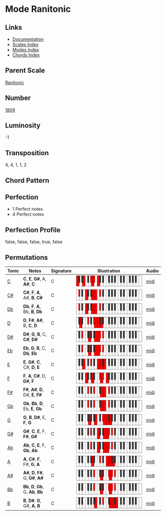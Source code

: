 # Mode Ranitonic

## Links

- [Documentation](README.md)
- [Scales Index](Scales.md)
- [Modes Index](Modes.md)
- [Chords Index](Chords.md)

## Parent Scale

[Ranitonic](ScaleRanitonic.md)

## Number

[1809](https://ianring.com/musictheory/scales/1809)

## Luminosity

-1

## Transposition

4, 4, 1, 1, 2

## Chord Pattern



## Perfection

- 1 Perfect notes
- 4 Perfect notes

## Perfection Profile

false, false, false, true, false

## Permutations

| Tonic | Notes | Signature | Illustration | Audio |
|-------|-------|-----------|--------------|-------|
| [C](ModeCNaturalRanitonic.md) | **C**, **E**, **G#**, A, **A#**, **C** | C | ![CNaturalRanitonic](ModeCNaturalRanitonic.png) | [midi](https://github.com/edipermadi/music/blob/main/docs/ModeCNaturalRanitonic.mid?raw=true) |
| [C#](ModeCSharpRanitonic.md) | **C#**, **F**, **A**, A#, **B**, **C#** | C | ![CSharpRanitonic](ModeCSharpRanitonic.png) | [midi](https://github.com/edipermadi/music/blob/main/docs/ModeCSharpRanitonic.mid?raw=true) |
| [Db](ModeDFlatRanitonic.md) | **Db**, **F**, **A**, Bb, **B**, **Db** | C | ![DFlatRanitonic](ModeDFlatRanitonic.png) | [midi](https://github.com/edipermadi/music/blob/main/docs/ModeDFlatRanitonic.mid?raw=true) |
| [D](ModeDNaturalRanitonic.md) | **D**, **F#**, **A#**, B, **C**, **D** | C | ![DNaturalRanitonic](ModeDNaturalRanitonic.png) | [midi](https://github.com/edipermadi/music/blob/main/docs/ModeDNaturalRanitonic.mid?raw=true) |
| [D#](ModeDSharpRanitonic.md) | **D#**, **G**, **B**, C, **C#**, **D#** | C | ![DSharpRanitonic](ModeDSharpRanitonic.png) | [midi](https://github.com/edipermadi/music/blob/main/docs/ModeDSharpRanitonic.mid?raw=true) |
| [Eb](ModeEFlatRanitonic.md) | **Eb**, **G**, **B**, C, **Db**, **Eb** | C | ![EFlatRanitonic](ModeEFlatRanitonic.png) | [midi](https://github.com/edipermadi/music/blob/main/docs/ModeEFlatRanitonic.mid?raw=true) |
| [E](ModeENaturalRanitonic.md) | **E**, **G#**, **C**, C#, **D**, **E** | C | ![ENaturalRanitonic](ModeENaturalRanitonic.png) | [midi](https://github.com/edipermadi/music/blob/main/docs/ModeENaturalRanitonic.mid?raw=true) |
| [F](ModeFNaturalRanitonic.md) | **F**, **A**, **C#**, D, **D#**, **F** | C | ![FNaturalRanitonic](ModeFNaturalRanitonic.png) | [midi](https://github.com/edipermadi/music/blob/main/docs/ModeFNaturalRanitonic.mid?raw=true) |
| [F#](ModeFSharpRanitonic.md) | **F#**, **A#**, **D**, D#, **E**, **F#** | C | ![FSharpRanitonic](ModeFSharpRanitonic.png) | [midi](https://github.com/edipermadi/music/blob/main/docs/ModeFSharpRanitonic.mid?raw=true) |
| [Gb](ModeGFlatRanitonic.md) | **Gb**, **Bb**, **D**, Eb, **E**, **Gb** | C | ![GFlatRanitonic](ModeGFlatRanitonic.png) | [midi](https://github.com/edipermadi/music/blob/main/docs/ModeGFlatRanitonic.mid?raw=true) |
| [G](ModeGNaturalRanitonic.md) | **G**, **B**, **D#**, E, **F**, **G** | C | ![GNaturalRanitonic](ModeGNaturalRanitonic.png) | [midi](https://github.com/edipermadi/music/blob/main/docs/ModeGNaturalRanitonic.mid?raw=true) |
| [G#](ModeGSharpRanitonic.md) | **G#**, **C**, **E**, F, **F#**, **G#** | C | ![GSharpRanitonic](ModeGSharpRanitonic.png) | [midi](https://github.com/edipermadi/music/blob/main/docs/ModeGSharpRanitonic.mid?raw=true) |
| [Ab](ModeAFlatRanitonic.md) | **Ab**, **C**, **E**, F, **Gb**, **Ab** | C | ![AFlatRanitonic](ModeAFlatRanitonic.png) | [midi](https://github.com/edipermadi/music/blob/main/docs/ModeAFlatRanitonic.mid?raw=true) |
| [A](ModeANaturalRanitonic.md) | **A**, **C#**, **F**, F#, **G**, **A** | C | ![ANaturalRanitonic](ModeANaturalRanitonic.png) | [midi](https://github.com/edipermadi/music/blob/main/docs/ModeANaturalRanitonic.mid?raw=true) |
| [A#](ModeASharpRanitonic.md) | **A#**, **D**, **F#**, G, **G#**, **A#** | C | ![ASharpRanitonic](ModeASharpRanitonic.png) | [midi](https://github.com/edipermadi/music/blob/main/docs/ModeASharpRanitonic.mid?raw=true) |
| [Bb](ModeBFlatRanitonic.md) | **Bb**, **D**, **Gb**, G, **Ab**, **Bb** | C | ![BFlatRanitonic](ModeBFlatRanitonic.png) | [midi](https://github.com/edipermadi/music/blob/main/docs/ModeBFlatRanitonic.mid?raw=true) |
| [B](ModeBNaturalRanitonic.md) | **B**, **D#**, **G**, G#, **A**, **B** | C | ![BNaturalRanitonic](ModeBNaturalRanitonic.png) | [midi](https://github.com/edipermadi/music/blob/main/docs/ModeBNaturalRanitonic.mid?raw=true) |
